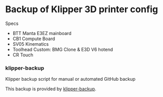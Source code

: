 # Backup of Klipper 3D printer config

Specs
- BTT Manta E3EZ mainboard
- CB1 Compute Board
- SV05 Kinematics
- Toolhead Custom: BMG Clone & E3D V6 hotend
- CR Touch


### klipper-backup
Klipper backup script for manual or automated GitHub backup

This backup is provided by [klipper-backup](https://github.com/Staubgeborener/klipper-backup).
